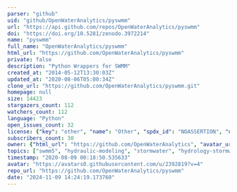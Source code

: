 ```yaml
---
parser: "github"
uid: "github/OpenWaterAnalytics/pyswmm"
url: "https://api.github.com/repos/OpenWaterAnalytics/pyswmm"
doi: "https://doi.org/10.5281/zenodo.3972214"
name: "pyswmm"
full_name: "OpenWaterAnalytics/pyswmm"
html_url: "https://github.com/OpenWaterAnalytics/pyswmm"
private: false
description: "Python Wrappers for SWMM"
created_at: "2014-05-12T13:30:03Z"
updated_at: "2020-08-06T05:00:34Z"
clone_url: "https://github.com/OpenWaterAnalytics/pyswmm.git"
homepage: null
size: 14423
stargazers_count: 112
watchers_count: 112
language: "Python"
open_issues_count: 32
license: {"key": "other", "name": "Other", "spdx_id": "NOASSERTION", "url": null, "node_id": "MDc6TGljZW5zZTA="}
subscribers_count: 30
owner: {"html_url": "https://github.com/OpenWaterAnalytics", "avatar_url": "https://avatars0.githubusercontent.com/u/2392819?v=4", "login": "OpenWaterAnalytics", "type": "Organization"}
topics: ["swmm5", "hydraulic-modeling", "stormwater", "hydrology-stormwater-analysis", "python", "swmm"]
timestamp: "2020-08-09 00:18:50.535633"
avatar: "https://avatars0.githubusercontent.com/u/2392819?v=4"
repo_url: "https://github.com/OpenWaterAnalytics/pyswmm"
date: "2024-11-09 14:24:19.173760"
---
```

